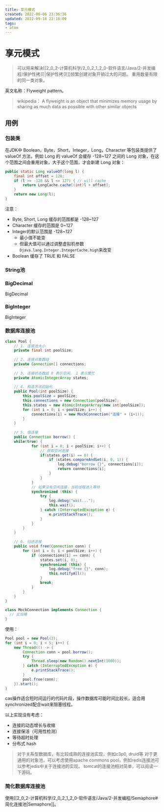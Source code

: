```yaml
---
title: 享元模式
created: 2022-06-06 23:36:36
updated: 2022-09-18 22:18:09
tags: 
- atom
---
```


# 享元模式

> 可以用来解决[[2_0_2-计算机科学/2_0_2_1_2_0-软件语言/Java/2-并发编程/保护性拷贝|保护性拷贝]]频繁创建对象开销过大的问题。
> 重用数量有限的同一类对象。

英文名称：Flyweight pattern。

>wikipedia： A ﬂyweight is an object that minimizes memory usage by sharing as much data as possible with other similar objects

## 用例

### 包装类

在JDK中 Boolean，Byte，Short，Integer，Long，Character 等包装类提供了 valueOf 方法，例如 Long 的 valueOf 会缓存 -128~127 之间的 Long 对象，在这个范围之间会重用对象，大于这个范围，才会新建 Long 对象：

```java
public static Long valueOf(long l) {
    final int offset = 128;
    if (l >= -128 && l <= 127) { // will cache
        return LongCache.cache[(int)l + offset];
    }
    return new Long(l);
}
```

注意：
- Byte, Short, Long 缓存的范围都是 -128~127
- Character 缓存的范围是 0~127
- Integer的默认范围是 -128~127
	- 最小值不能变
	- 但最大值可以通过调整虚拟机参数`Djava.lang.Integer.IntegerCache.high`来改变
- Boolean 缓存了 TRUE 和 FALSE

### String池

### BigDecimal

BigDecimal

### BigInteger

BigInteger

### 数据库连接池

```java
class Pool {
    // 1. 连接池大小
    private final int poolSize;
 
    // 2. 连接对象数组
    private Connection[] connections;
 
    // 3. 连接状态数组 0 表示空闲， 1 表示繁忙
    private AtomicIntegerArray states;
 
    // 4. 构造方法初始化
    public Pool(int poolSize) {
        this.poolSize = poolSize;
        this.connections = new Connection[poolSize];
        this.states = new AtomicIntegerArray(new int[poolSize]);
        for (int i = 0; i < poolSize; i++) {
            connections[i] = new MockConnection("连接" + (i+1));
        }
    }
 
    // 5. 借连接
    public Connection borrow() {
    while(true) {
            for (int i = 0; i < poolSize; i++) {
                // 获取空闲连接
                if(states.get(i) == 0) {
                    if (states.compareAndSet(i, 0, 1)) {
                        log.debug("borrow {}", connections[i]);
                        return connections[i];
                    }
                }
            }
            // 如果没有空闲连接，当前线程进入等待
            synchronized (this) {
                try {
                    log.debug("wait...");
                    this.wait();
                } catch (InterruptedException e) {
                    e.printStackTrace();
                }
            }
        }
    }
 
    // 6. 归还连接
    public void free(Connection conn) {
        for (int i = 0; i < poolSize; i++) {
            if (connections[i] == conn) {
                states.set(i, 0);
                synchronized (this) {
                    log.debug("free {}", conn);
                    this.notifyAll();
                }
                break;
            }
        }
    }
}
 
class MockConnection implements Connection {
  // 实现略
}
```

使用：

```java
Pool pool = new Pool(2);
for (int i = 0; i < 5; i++) {
    new Thread(() -> {
        Connection conn = pool.borrow();
        try {
            Thread.sleep(new Random().nextInt(1000));
        } catch (InterruptedException e) {
            e.printStackTrace();
        }
        pool.free(conn);
    }).start();
}
```

cas操作适合短时间运行的代码片段，操作数据库可能时间比较长，适合用synchronized配合wait来阻塞线程。

以上实现没有考虑：
- 连接的动态增长与收缩
- 连接保活（可用性检测）
- 等待超时处理
- 分布式 hash

>对于关系型数据库，有比较成熟的连接池实现，例如c3p0, druid等 对于更通用的对象池，可以考虑使用apache commons pool，例如redis连接池可以参考jedis中关于连接池的实现。
>tomcat的连接池相对简单，可以阅读一下源码。

### 简化数据库连接池

使用[[2_0_2-计算机科学/2_0_2_1_2_0-软件语言/Java/2-并发编程/Semaphore#简化连接池|Semaphore]]。

